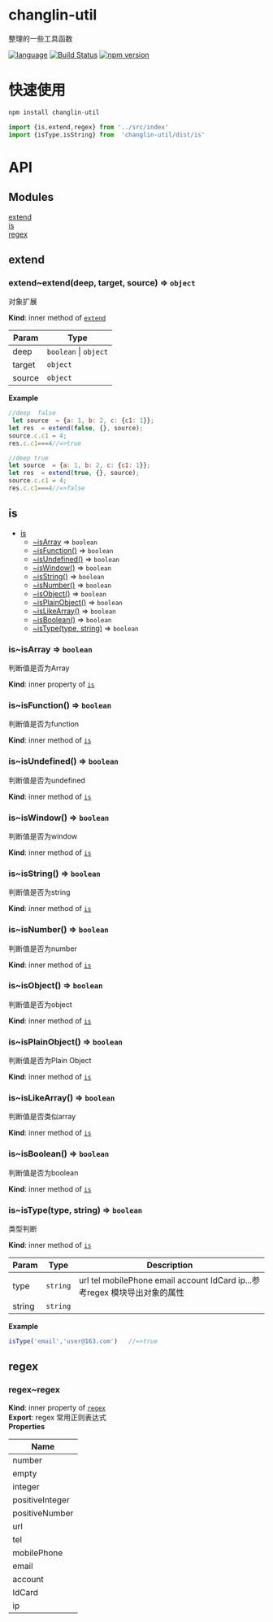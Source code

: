 
# changlin-util

整理的一些工具函数

[![language](https://img.shields.io/badge/language-javascript-orange.svg)](https://github.com/ChangLin-CN/changlin-util.git)     [![Build Status](https://travis-ci.org/ChangLin-CN/changlin-util.svg?branch=master)](https://travis-ci.org/ChangLin-CN/changlin-util)         [![npm version](https://img.shields.io/npm/v/changlin-util.svg)](https://www.npmjs.com/package/changlin-util)


# 快速使用

```javascript
npm install changlin-util

import {is,extend,regex} from '../src/index'
import {isType,isString} from  'changlin-util/dist/is'
```



# API

## Modules

<dl>
<dt><a href="#module_extend">extend</a></dt>
<dd></dd>
<dt><a href="#module_is">is</a></dt>
<dd></dd>
<dt><a href="#module_regex">regex</a></dt>
<dd></dd>
</dl>

<a name="module_extend"></a>

## extend
<a name="module_extend..extend"></a>

### extend~extend(deep, target, source) ⇒ <code>object</code>
对象扩展

**Kind**: inner method of [<code>extend</code>](#module_extend)  

| Param | Type |
| --- | --- |
| deep | <code>boolean</code> \| <code>object</code> | 
| target | <code>object</code> | 
| source | <code>object</code> | 

**Example**  
```javascript//deep  false let source  = {a: 1, b: 2, c: {c1: 1}};let res  = extend(false, {}, source);source.c.c1 = 4;res.c.c1===4//=>true//deep truelet source  = {a: 1, b: 2, c: {c1: 1}};let res  = extend(true, {}, source);source.c.c1 = 4;res.c.c1===4//=>false```
<a name="module_is"></a>

## is

* [is](#module_is)
    * [~isArray](#module_is..isArray) ⇒ <code>boolean</code>
    * [~isFunction()](#module_is..isFunction) ⇒ <code>boolean</code>
    * [~isUndefined()](#module_is..isUndefined) ⇒ <code>boolean</code>
    * [~isWindow()](#module_is..isWindow) ⇒ <code>boolean</code>
    * [~isString()](#module_is..isString) ⇒ <code>boolean</code>
    * [~isNumber()](#module_is..isNumber) ⇒ <code>boolean</code>
    * [~isObject()](#module_is..isObject) ⇒ <code>boolean</code>
    * [~isPlainObject()](#module_is..isPlainObject) ⇒ <code>boolean</code>
    * [~isLikeArray()](#module_is..isLikeArray) ⇒ <code>boolean</code>
    * [~isBoolean()](#module_is..isBoolean) ⇒ <code>boolean</code>
    * [~isType(type, string)](#module_is..isType) ⇒ <code>boolean</code>

<a name="module_is..isArray"></a>

### is~isArray ⇒ <code>boolean</code>
判断值是否为Array

**Kind**: inner property of [<code>is</code>](#module_is)  
<a name="module_is..isFunction"></a>

### is~isFunction() ⇒ <code>boolean</code>
判断值是否为function

**Kind**: inner method of [<code>is</code>](#module_is)  
<a name="module_is..isUndefined"></a>

### is~isUndefined() ⇒ <code>boolean</code>
判断值是否为undefined

**Kind**: inner method of [<code>is</code>](#module_is)  
<a name="module_is..isWindow"></a>

### is~isWindow() ⇒ <code>boolean</code>
判断值是否为window

**Kind**: inner method of [<code>is</code>](#module_is)  
<a name="module_is..isString"></a>

### is~isString() ⇒ <code>boolean</code>
判断值是否为string

**Kind**: inner method of [<code>is</code>](#module_is)  
<a name="module_is..isNumber"></a>

### is~isNumber() ⇒ <code>boolean</code>
判断值是否为number

**Kind**: inner method of [<code>is</code>](#module_is)  
<a name="module_is..isObject"></a>

### is~isObject() ⇒ <code>boolean</code>
判断值是否为object

**Kind**: inner method of [<code>is</code>](#module_is)  
<a name="module_is..isPlainObject"></a>

### is~isPlainObject() ⇒ <code>boolean</code>
判断值是否为Plain Object

**Kind**: inner method of [<code>is</code>](#module_is)  
<a name="module_is..isLikeArray"></a>

### is~isLikeArray() ⇒ <code>boolean</code>
判断值是否类似array

**Kind**: inner method of [<code>is</code>](#module_is)  
<a name="module_is..isBoolean"></a>

### is~isBoolean() ⇒ <code>boolean</code>
判断值是否为boolean

**Kind**: inner method of [<code>is</code>](#module_is)  
<a name="module_is..isType"></a>

### is~isType(type, string) ⇒ <code>boolean</code>
类型判断

**Kind**: inner method of [<code>is</code>](#module_is)  

| Param | Type | Description |
| --- | --- | --- |
| type | <code>string</code> | url tel mobilePhone email account IdCard ip...参考regex 模块导出对象的属性 |
| string | <code>string</code> |  |

**Example**  
```javascriptisType('email','user@163.com')   //=>true```
<a name="module_regex"></a>

## regex
<a name="module_regex..regex"></a>

### regex~regex
**Kind**: inner property of [<code>regex</code>](#module_regex)  
**Export**: regex 常用正则表达式  
**Properties**

| Name |
| --- |
| number | 
| empty | 
| integer | 
| positiveInteger | 
| positiveNumber | 
| url | 
| tel | 
| mobilePhone | 
| email | 
| account | 
| IdCard | 
| ip | 


